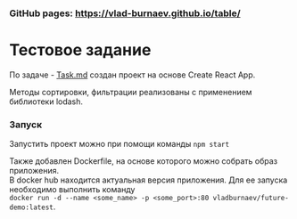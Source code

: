 ### GitHub pages: https://vlad-burnaev.github.io/table/

# Тестовое задание

По задаче - [Task.md](Task.md) создан проект на основе Create React App.      
 
Методы сортировки, фильтрации реализованы с применением библиотеки lodash.

### Запуск

Запустить проект можно при помощи команды `npm start`

Также добавлен Dockerfile, на основе которого можно собрать образ приложения.     
В docker hub находится актуальная версия приложения. Для ее запуска необходимо выполнить команду   
`docker run -d --name <some_name> -p <some_port>:80 vladburnaev/future-demo:latest`.
